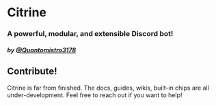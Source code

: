 # Citrine

### A powerful, modular, and extensible Discord bot!
##### *by [@Quantomistro3178](https://github.com/Quantomistro3178)*

## Contribute!
Citrine is far from finished. The docs, guides, wikis, built-in chips are all under-development. Feel free to reach out if you want to help!
